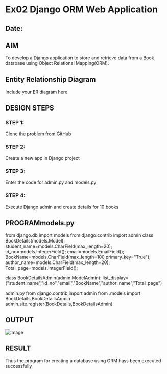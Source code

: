 # Ex02 Django ORM Web Application
## Date: 

## AIM
To develop a Django application to store and retrieve data from a Book database using Object Relational Mapping(ORM).

## Entity Relationship Diagram

Include your ER diagram here

## DESIGN STEPS

### STEP 1:
Clone the problem from GitHub

### STEP 2:
Create a new app in Django project

### STEP 3:
Enter the code for admin.py and models.py

### STEP 4:
Execute Django admin and create details for 10 books

## PROGRAMmodels.py
from django.db import models
from django.contrib import admin
class BookDetails(models.Model):
   student_name=models.CharField(max_length=20);
   id_no=models.IntegerField();
   email=models.EmailField();
   BookName=models.CharField(max_length=100,primary_key="True");
   author_name=models.CharField(max_length=20);
   Total_page=models.IntegerField();

class BookDetailsAdmin(admin.ModelAdmin):
  list_display=("student_name","id_no","email","BookName","author_name","Total_page")


admin.py
from django.contrib import admin
from .models import BookDetails,BookDetailsAdmin
admin.site.register(BookDetails,BookDetailsAdmin)



## OUTPUT

![image](https://github.com/yogeshwaran72/ORM/assets/153492924/616c935b-775c-4f46-950c-b79faccc12fc)



## RESULT
Thus the program for creating a database using ORM hass been executed successfully
